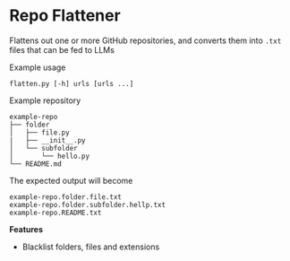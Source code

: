 # Repo Flattener

Flattens out one or more GitHub repositories, and converts them into `.txt` files that can be fed to LLMs

Example usage

    flatten.py [-h] urls [urls ...]

Example repository

    example-repo
    ├── folder
    │   ├── file.py
    |   ├── __init__.py
    │   └── subfolder
    │       └── hello.py
    └── README.md

The expected output will become

    example-repo.folder.file.txt
    example-repo.folder.subfolder.hellp.txt
    example-repo.README.txt


**Features**

- Blacklist folders, files and extensions